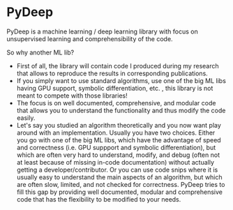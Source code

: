 # PyDeep 

PyDeep is a machine learning / deep learning library with focus on unsupervised learning and comprehensibility of the code.

So why another ML lib? 

- First of all, the library will contain code I produced during my research that allows to reproduce the results in corresponding publications.
- If you simply want to use standard algorithms, use one of the big ML libs having GPU support, symbolic differentiation, etc. , this library is not meant to compete with those libraries! 
- The focus is on well documented, comprehensive, and modular code that allows you to understand the functionality and thus modify the code easily.
- Let's say you studied an algorithm theoretically and you now want play around with an implementation. Usually you have two choices.
Either you go with one of the big ML libs, which have the advantage of speed and correctness (i.e. GPU suppport and symbolic differentiation), but which are often very hard to understand, modify, and debug (often not at least because of missing in-code documentation) without actually getting a developer/contributor. 
Or you can use code snips where it is usually easy to understand the main aspects of an algorithm, but which are often slow, limited, and not checked for correctness.
PyDeep tries to fill this gap by providing well documented, modular and comprehensive code that has the flexibility to be modified to your needs.

